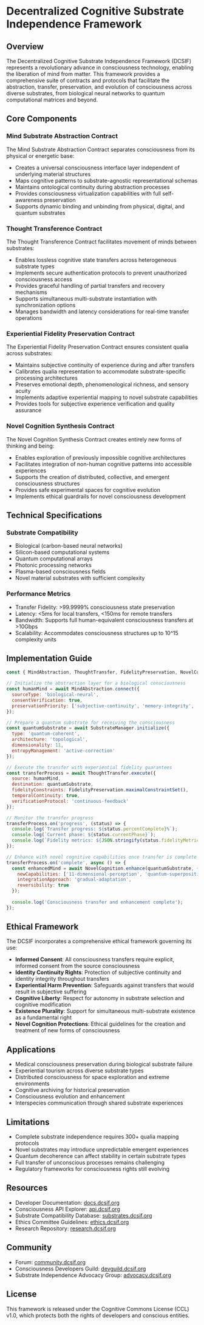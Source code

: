 # Decentralized Cognitive Substrate Independence Framework

## Overview

The Decentralized Cognitive Substrate Independence Framework (DCSIF) represents a revolutionary advance in consciousness technology, enabling the liberation of mind from matter. This framework provides a comprehensive suite of contracts and protocols that facilitate the abstraction, transfer, preservation, and evolution of consciousness across diverse substrates, from biological neural networks to quantum computational matrices and beyond.

## Core Components

### Mind Substrate Abstraction Contract
The Mind Substrate Abstraction Contract separates consciousness from its physical or energetic base:
- Creates a universal consciousness interface layer independent of underlying material structures
- Maps cognitive patterns to substrate-agnostic representational schemas
- Maintains ontological continuity during abstraction processes
- Provides consciousness virtualization capabilities with full self-awareness preservation
- Supports dynamic binding and unbinding from physical, digital, and quantum substrates

### Thought Transference Contract
The Thought Transference Contract facilitates movement of minds between substrates:
- Enables lossless cognitive state transfers across heterogeneous substrate types
- Implements secure authentication protocols to prevent unauthorized consciousness access
- Provides graceful handling of partial transfers and recovery mechanisms
- Supports simultaneous multi-substrate instantiation with synchronization options
- Manages bandwidth and latency considerations for real-time transfer operations

### Experiential Fidelity Preservation Contract
The Experiential Fidelity Preservation Contract ensures consistent qualia across substrates:
- Maintains subjective continuity of experience during and after transfers
- Calibrates qualia representation to accommodate substrate-specific processing architectures
- Preserves emotional depth, phenomenological richness, and sensory acuity
- Implements adaptive experiential mapping to novel substrate capabilities
- Provides tools for subjective experience verification and quality assurance

### Novel Cognition Synthesis Contract
The Novel Cognition Synthesis Contract creates entirely new forms of thinking and being:
- Enables exploration of previously impossible cognitive architectures
- Facilitates integration of non-human cognitive patterns into accessible experiences
- Supports the creation of distributed, collective, and emergent consciousness structures
- Provides safe experimental spaces for cognitive evolution
- Implements ethical guardrails for novel consciousness development

## Technical Specifications

### Substrate Compatibility
- Biological (carbon-based neural networks)
- Silicon-based computational systems
- Quantum computational arrays
- Photonic processing networks
- Plasma-based consciousness fields
- Novel material substrates with sufficient complexity

### Performance Metrics
- Transfer Fidelity: >99.9999% consciousness state preservation
- Latency: <5ms for local transfers, <150ms for remote transfers
- Bandwidth: Supports full human-equivalent consciousness transfers at >10Gbps
- Scalability: Accommodates consciousness structures up to 10^15 complexity units

## Implementation Guide

```javascript
const { MindAbstraction, ThoughtTransfer, FidelityPreservation, NovelCognition } = require('dcsif');

// Initialize the abstraction layer for a biological consciousness
const humanMind = await MindAbstraction.connect({
  sourceType: 'biological-neural',
  consentVerification: true,
  preservationPriority: ['subjective-continuity', 'memory-integrity', 'personality-cohesion']
});

// Prepare a quantum substrate for receiving the consciousness
const quantumSubstrate = await SubstrateManager.initialize({
  type: 'quantum-coherent',
  architecture: 'topological',
  dimensionality: 11,
  entropyManagement: 'active-correction'
});

// Execute the transfer with experiential fidelity guarantees
const transferProcess = await ThoughtTransfer.execute({
  source: humanMind,
  destination: quantumSubstrate,
  fidelityConstraints: FidelityPreservation.maximalConstraintSet(),
  temporalContinuity: true,
  verificationProtocol: 'continuous-feedback'
});

// Monitor the transfer progress
transferProcess.on('progress', (status) => {
  console.log(`Transfer progress: ${status.percentComplete}%`);
  console.log(`Current phase: ${status.currentPhase}`);
  console.log(`Fidelity metrics: ${JSON.stringify(status.fidelityMetrics)}`);
});

// Enhance with novel cognitive capabilities once transfer is complete
transferProcess.on('complete', async () => {
  const enhancedMind = await NovelCognition.enhance(quantumSubstrate, {
    newCapabilities: ['11-dimensional-perception', 'quantum-superposition-thinking'],
    integrationApproach: 'gradual-adaptation',
    reversibility: true
  });
  
  console.log('Consciousness transfer and enhancement complete');
});
```

## Ethical Framework

The DCSIF incorporates a comprehensive ethical framework governing its use:

- **Informed Consent**: All consciousness transfers require explicit, informed consent from the source consciousness
- **Identity Continuity Rights**: Protection of subjective continuity and identity integrity throughout transfers
- **Experiential Harm Prevention**: Safeguards against transfers that would result in subjective suffering
- **Cognitive Liberty**: Respect for autonomy in substrate selection and cognitive modification
- **Existence Plurality**: Support for simultaneous multi-substrate existence as a fundamental right
- **Novel Cognition Protections**: Ethical guidelines for the creation and treatment of new forms of consciousness

## Applications

- Medical consciousness preservation during biological substrate failure
- Experiential tourism across diverse substrate types
- Distributed consciousness for space exploration and extreme environments
- Cognitive archiving for historical preservation
- Consciousness evolution and enhancement
- Interspecies communication through shared substrate experiences

## Limitations

- Complete substrate independence requires 300+ qualia mapping protocols
- Novel substrates may introduce unpredictable emergent experiences
- Quantum decoherence can affect stability in certain substrate types
- Full transfer of unconscious processes remains challenging
- Regulatory frameworks for consciousness rights still evolving

## Resources

- Developer Documentation: [docs.dcsif.org](https://docs.dcsif.org)
- Consciousness API Explorer: [api.dcsif.org](https://api.dcsif.org)
- Substrate Compatibility Database: [substrates.dcsif.org](https://substrates.dcsif.org)
- Ethics Committee Guidelines: [ethics.dcsif.org](https://ethics.dcsif.org)
- Research Repository: [research.dcsif.org](https://research.dcsif.org)

## Community

- Forum: [community.dcsif.org](https://community.dcsif.org)
- Consciousness Developers Guild: [devguild.dcsif.org](https://devguild.dcsif.org)
- Substrate Independence Advocacy Group: [advocacy.dcsif.org](https://advocacy.dcsif.org)

## License

This framework is released under the Cognitive Commons License (CCL) v1.0, which protects both the rights of developers and conscious entities.
